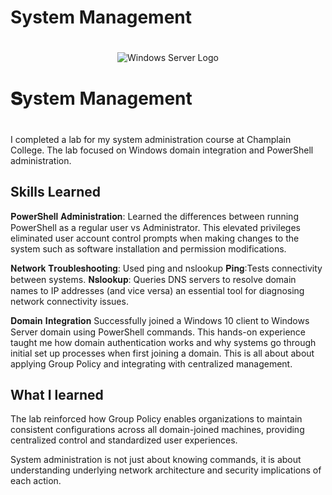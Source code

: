<h1>System Management <h1></h1>
<p align="center">
<img src= "https://mertcangokgoz.com/wp-content/uploads/2020/11/windows-server-2019-fhd-logo.png" alt="Windows Server Logo"/>
</p>

<h1>𝐒ystem Management<h1></h1>
I completed a lab for my system administration course at Champlain College. The lab focused on Windows domain integration and PowerShell administration.</h1>
<br />


<h2>Skills Learned </h2>
𝐏𝐨𝐰𝐞𝐫𝐒𝐡𝐞𝐥𝐥 𝐀𝐝𝐦𝐢𝐧𝐢𝐬𝐭𝐫𝐚𝐭𝐢𝐨𝐧: Learned the differences between running PowerShell as a regular user vs Administrator. This elevated privileges eliminated user account control prompts when making changes to the system such as software installation and permission modifications.

𝐍𝐞𝐭𝐰𝐨𝐫𝐤 𝐓𝐫𝐨𝐮𝐛𝐥𝐞𝐬𝐡𝐨𝐨𝐭𝐢𝐧𝐠: Used ping and nslookup
𝐏𝐢𝐧𝐠:Tests connectivity between systems.
𝐍𝐬𝐥𝐨𝐨𝐤𝐮𝐩: Queries DNS servers to resolve domain names to IP addresses (and vice versa) an essential tool for diagnosing network connectivity issues.

𝐃𝐨𝐦𝐚𝐢𝐧 𝐈𝐧𝐭𝐞𝐠𝐫𝐚𝐭𝐢𝐨𝐧
Successfully joined a Windows 10 client to Windows Server domain using PowerShell commands. This hands-on experience taught me how domain authentication works and why systems go through initial set up processes when first joining a domain. This is all about about applying Group Policy and integrating with centralized management.

<h2>What I learned </h2>
 The lab reinforced how Group Policy enables organizations to maintain consistent configurations across all domain-joined machines, providing centralized control and standardized user experiences.

System administration is not just about knowing commands, it is about understanding underlying network architecture and security implications of each action.


</b> 

